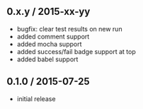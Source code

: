0.x.y / 2015-xx-yy
------------------
- bugfix: clear test results on new run
- added comment support
- added mocha support
- added success/fail badge support at top
- added babel support

0.1.0 / 2015-07-25
------------------
- initial release
